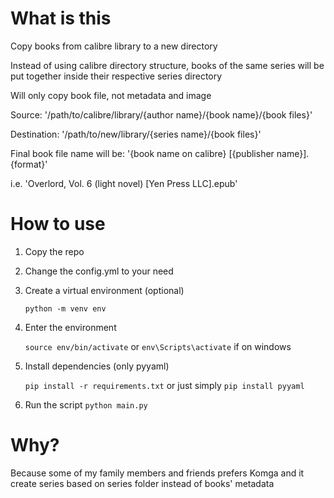 # What is this

Copy books from calibre library to a new directory

Instead of using calibre directory structure, books of the same series will be put together inside their respective series directory

Will only copy book file, not metadata and image

Source: '/path/to/calibre/library/{author name}/{book name}/{book files}'

Destination: '/path/to/new/library/{series name}/{book files}'

Final book file name will be: '{book name on calibre} [{publisher name}].{format}'

i.e. 'Overlord, Vol. 6 (light novel) [Yen Press LLC].epub'

# How to use
1. Copy the repo
2. Change the config.yml to your need
3. Create a virtual environment (optional)

   `python -m venv env`
   
4. Enter the environment
   
   `source env/bin/activate` or `env\Scripts\activate` if on windows
   
5. Install dependencies (only pyyaml)
   
   `pip install -r requirements.txt` or just simply `pip install pyyaml`
   
6. Run the script `python main.py`

# Why?

Because some of my family members and friends prefers Komga and it create series based on series folder instead of books' metadata
